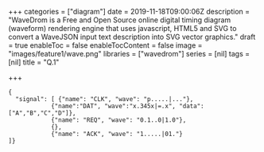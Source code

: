+++
categories = ["diagram"]
date = 2019-11-18T09:00:06Z
description = "WaveDrom is a Free and Open Source online digital timing diagram (waveform) rendering engine that uses javascript, HTML5 and SVG to convert a WaveJSON input text description into SVG vector graphics."
draft = true
enableToc = false
enableTocContent = false
image = "images/feature1/wave.png"
libraries = ["wavedrom"]
series = [nil]
tags = [nil]
title = "Q.1"

+++
```wave
{ 
  "signal": [ {"name": "CLK", "wave": "p.....|..."},
            {"name":"DAT", "wave":"x.345x|=.x", "data":["A","B","C","D"]},
            {"name": "REQ", "wave": "0.1..0|1.0"},
            {},
            {"name": "ACK", "wave": "1.....|01."}
]}
```